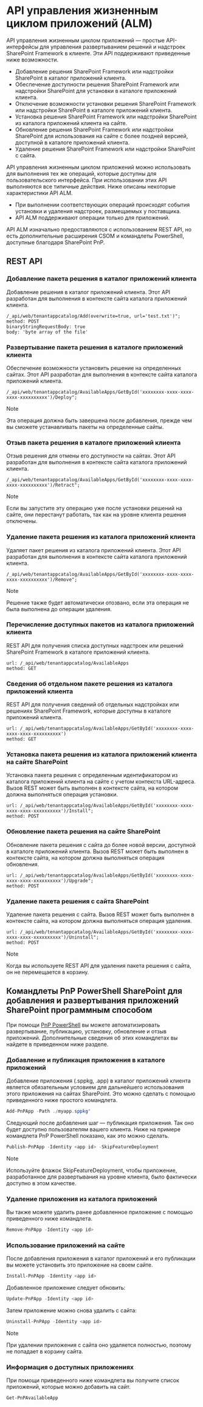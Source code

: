 # <a name="application-lifecycle-management-alm-apis"></a>API управления жизненным циклом приложений (ALM)  

API управления жизненным циклом приложений — простые API-интерфейсы для управления развертыванием решений и надстроек SharePoint Framework в клиенте. Эти API поддерживают приведенные ниже возможности.

- Добавление решения SharePoint Framework или надстройки SharePoint в каталог приложений клиента.
- Обеспечение доступности решения SharePoint Framework или надстройки SharePoint для установки в каталоге приложений клиента.
- Отключение возможности установки решения SharePoint Framework или надстройки SharePoint в каталоге приложений клиента.
- Установка решения SharePoint Framework или надстройки SharePoint из каталога приложений клиента на сайте.
- Обновление решения SharePoint Framework или надстройки SharePoint для использования на сайте с более поздней версией, доступной в каталоге приложений клиента.
- Удаление решения SharePoint Framework или надстройки SharePoint с сайта.

API управления жизненным циклом приложений можно использовать для выполнения тех же операций, которые доступны для пользовательского интерфейса. При использовании этих API выполняются все типичные действия. Ниже описаны некоторые характеристики API ALM.

- При выполнении соответствующих операций происходят события установки и удаления надстроек, размещаемых у поставщика.
- API ALM поддерживают операции только для приложений.

API ALM изначально предоставляются с использованием REST API, но есть дополнительные расширения CSOM и командлеты PowerShell, доступные благодаря SharePoint PnP. 

## <a name="rest-api"></a>REST API

### <a name="add-solution-package-to-tenant-app-catalog"></a>Добавление пакета решения в каталог приложений клиента 

Добавление решения в каталог приложений клиента. Этот API разработан для выполнения в контексте сайта каталога приложений клиента.

```
/_api/web/tenantappcatalog/Add(overwrite=true, url='test.txt')";
method: POST
binaryStringRequestBody: true
body: 'byte array of the file'
```

### <a name="deploy-solution-package-in-tenant-app-catalog"></a>Развертывание пакета решения в каталоге приложений клиента

Обеспечение возможности установить решение на определенных сайтах. Этот API разработан для выполнения в контексте сайта каталога приложений клиента.

```
/_api/web/tenantappcatalog/AvailableApps/GetById('xxxxxxxx-xxxx-xxxx-xxxx-xxxxxxxxxx')/Deploy";
```

> [!NOTE]
> Эта операция должна быть завершена после добавления, прежде чем вы сможете устанавливать пакеты на определенные сайты. 

### <a name="retract-solution-package-in-the-tenant-app-catalog"></a>Отзыв пакета решения в каталоге приложений клиента

Отзыв решения для отмены его доступности на сайтах. Этот API разработан для выполнения в контексте сайта каталога приложений клиента.

```
/_api/web/tenantappcatalog/AvailableApps/GetById('xxxxxxxx-xxxx-xxxx-xxxx-xxxxxxxxxx')/Retract";
```

> [!NOTE]
> Если вы запустите эту операцию уже после установки решений на сайте, они перестанут работать, так как на уровне клиента решения отключены.

### <a name="remove-solution-package-from-tenant-app-catalog"></a>Удаление пакета решения из каталога приложений клиента

Удаляет пакет решения из каталога приложений клиента. Этот API разработан для выполнения в контексте сайта каталога приложений клиента.

```
/_api/web/tenantappcatalog/AvailableApps/GetById('xxxxxxxx-xxxx-xxxx-xxxx-xxxxxxxxxx')/Remove";
```

> [!NOTE]
> Решение также будет автоматически отозвано, если эта операция не была выполнена до операции удаления.

### <a name="list-available-packages-from-tenant-app-catalog"></a>Перечисление доступных пакетов из каталога приложений клиента

REST API для получения списка доступных надстроек или решений SharePoint Framework в каталоге приложений клиента.

```
url: /_api/web/tenantappcatalog/AvailableApps
method: GET
```

### <a name="details-on-individual-solution-package-from-tenant-app-catalog"></a>Сведения об отдельном пакете решения из каталога приложений клиента

REST API для получения сведений об отдельных надстройках или решениях SharePoint Framework, которые доступны в каталоге приложений клиента.

```
url: /_api/web/tenantappcatalog/AvailableApps/GetById('xxxxxxxx-xxxx-xxxx-xxxx-xxxxxxxxxx')
method: GET
```

### <a name="install-solution-package-from-tenant-app-catalog-to-sharepoint-site"></a>Установка пакета решения из каталога приложений клиента на сайте SharePoint

Установка пакета решения с определенным идентификатором из каталога приложений клиента на сайте с учетом контекста URL-адреса. Вызов REST может быть выполнен в контексте сайта, на котором должна выполняться операция установки.

```
url: /_api/web/tenantappcatalog/AvailableApps/GetById('xxxxxxxx-xxxx-xxxx-xxxx-xxxxxxxxxx')/Install";
method: POST
```

### <a name="upgrade-solution-package-in-sharepoint-site"></a>Обновление пакета решения на сайте SharePoint

Обновление пакета решения с сайта до более новой версии, доступной в каталоге приложений клиента. Вызов REST может быть выполнен в контексте сайта, на котором должна выполняться операция обновления.

```
url: /_api/web/tenantappcatalog/AvailableApps/GetById('xxxxxxxx-xxxx-xxxx-xxxx-xxxxxxxxxx')/Upgrade";
method: POST
```

### <a name="uninstall-solution-package-from-sharepoint-site"></a>Удаление пакета решения с сайта SharePoint

Удаление пакета решения с сайта. Вызов REST может быть выполнен в контексте сайта, на котором должна выполняться операция удаления.

```
url: /_api/web/tenantappcatalog/AvailableApps/GetById('xxxxxxxx-xxxx-xxxx-xxxx-xxxxxxxxxx')/Uninstall";
method: POST
```
> [!NOTE]
> Когда вы используете REST API для удаления пакета решения с сайта, он не перемещается в корзину.


## <a name="sharepoint-pnp-powershell-cmdlets-to-programmatically-add-and-deploy-sharepoint-apps"></a>Командлеты PnP PowerShell SharePoint для добавления и развертывания приложений SharePoint программным способом

При помощи [PnP PowerShell](https://msdn.microsoft.com/ru-RU/pnp_powershell/pnp-powershell-overview) вы можете автоматизировать развертывание, публикацию, установку, обновление и отзыв приложений. Дополнительные сведения об этих командлетах вы найдете в приведенном ниже разделе.

### <a name="adding-and-publishing-your-app-to-the-app-catalog"></a>Добавление и публикация приложения в каталоге приложений
Добавление приложения (.sppkg, .app) в каталог приложений клиента является обязательным условием для дальнейшего использования этого приложения на сайтах SharePoint. Это можно сделать с помощью приведенного ниже простого командлета.

```PowerShell
Add-PnPApp -Path ./myapp.sppkg"
```

Следующий после добавления шаг — публикация приложения. Так оно будет доступно пользователям вашего клиента. Ниже на примере командлета PnP PowerShell показано, как это можно сделать.

```PowerShell
Publish-PnPApp -Identity <app id> -SkipFeatureDeployment
```


> [!NOTE]
> Используйте флажок SkipFeatureDeployment, чтобы приложение, разработанное для развертывания на уровне клиента, было фактически доступно в этом качестве.



### <a name="removing-the-app-from-the-app-catalog"></a>Удаление приложения из каталога приложений
Вы также можете удалить ранее добавленное приложение с помощью приведенного ниже командлета.

```PowerShell
Remove-PnPApp -Identity <app id>
```


### <a name="using-apps-on-your-site"></a>Использование приложений на сайте
После добавления приложения в каталог приложений и его публикации вы можете установить это приложение на своем сайте.

```PowerShell
Install-PnPApp -Identity <app id>
```


Добавленное приложение следует обновить:

```PowerShell
Update-PnPApp -Identity <app id>
```


Затем приложение можно снова удалить с сайта:

```PowerShell
Uninstall-PnPApp -Identity <app id>
```


> [!NOTE]
> При удалении приложения с сайта оно удаляется полностью, поэтому не попадает в корзину сайта.



### <a name="knowing-which-apps-are-there-for-you-to-use"></a>Информация о доступных приложениях
При помощи приведенного ниже командлета вы получите список приложений, которые можно добавить на сайт.

```PowerShell
Get-PnPAvailableApp
```
